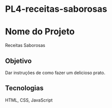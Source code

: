 # PL4-receitas-saborosas

# Nome do Projeto  
Receitas Saborosas

## Objetivo  
Dar instruções de como fazer um delicioso prato. 

## Tecnologias
HTML, CSS, JavaScript
